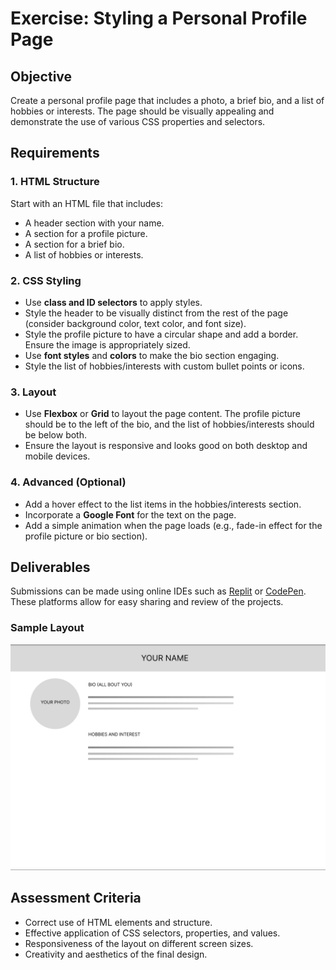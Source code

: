 # Exercise: Styling a Personal Profile Page

## Objective
Create a personal profile page that includes a photo, a brief bio, and a list of hobbies or interests. The page should be visually appealing and demonstrate the use of various CSS properties and selectors.

## Requirements

### 1. HTML Structure
Start with an HTML file that includes:
- A header section with your name.
- A section for a profile picture.
- A section for a brief bio.
- A list of hobbies or interests.

### 2. CSS Styling
- Use **class and ID selectors** to apply styles.
- Style the header to be visually distinct from the rest of the page (consider background color, text color, and font size).
- Style the profile picture to have a circular shape and add a border. Ensure the image is appropriately sized.
- Use **font styles** and **colors** to make the bio section engaging.
- Style the list of hobbies/interests with custom bullet points or icons.

### 3. Layout
- Use **Flexbox** or **Grid** to layout the page content. The profile picture should be to the left of the bio, and the list of hobbies/interests should be below both.
- Ensure the layout is responsive and looks good on both desktop and mobile devices.

### 4. Advanced (Optional)
- Add a hover effect to the list items in the hobbies/interests section.
- Incorporate a **Google Font** for the text on the page.
- Add a simple animation when the page loads (e.g., fade-in effect for the profile picture or bio section).

## Deliverables
Submissions can be made using online IDEs such as [Replit](https://replit.com/) or [CodePen](https://codepen.io/). These platforms allow for easy sharing and review of the projects.

### Sample Layout

![Admin Dashboard](https://github.com/techcodedu/css_exercise_lorma/blob/main/WIREFRAME.PNG)


## Assessment Criteria
- Correct use of HTML elements and structure.
- Effective application of CSS selectors, properties, and values.
- Responsiveness of the layout on different screen sizes.
- Creativity and aesthetics of the final design.
